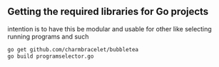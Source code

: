 ## Getting the required libraries for Go projects 

intention is to have this be modular and usable for other like selecting running programs and such

```sh
go get github.com/charmbracelet/bubbletea
go build programselector.go

```

